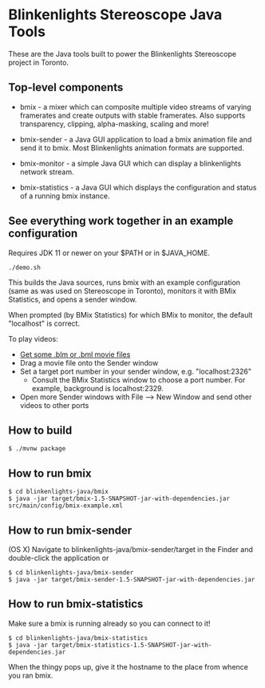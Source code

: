 # Blinkenlights Stereoscope Java Tools

These are the Java tools built to power the Blinkenlights Stereoscope project in Toronto.

## Top-level components

* bmix - a mixer which can composite multiple video streams of varying framerates and create
outputs with stable framerates. Also supports transparency, clipping, alpha-masking, scaling and more!

* bmix-sender - a Java GUI application to load a bmix animation file and send it to bmix.  Most Blinkenlights animation 
formats are supported.

* bmix-monitor - a simple Java GUI which can display a blinkenlights network stream.

* bmix-statistics - a Java GUI which displays the configuration and status of a running bmix instance.

## See everything work together in an example configuration

Requires JDK 11 or newer on your $PATH or in $JAVA_HOME.

    ./demo.sh

This builds the Java sources, runs bmix with an example configuration (same as was used on Stereoscope in Toronto),
monitors it with BMix Statistics, and opens a sender window.

When prompted (by BMix Statistics) for which BMix to monitor, the default "localhost" is correct.

To play videos:

* [Get some .blm or .bml movie files](https://github.com/blinkenlights/blinkenlights/tree/master)
* Drag a movie file onto the Sender window 
* Set a target port number in your sender window, e.g. "localhost:2326"
  * Consult the BMix Statistics window to choose a port number. For example, background is localhost:2329.
* Open more Sender windows with File --> New Window and send other videos to other ports

## How to build

    $ ./mvnw package

## How to run bmix

    $ cd blinkenlights-java/bmix
    $ java -jar target/bmix-1.5-SNAPSHOT-jar-with-dependencies.jar src/main/config/bmix-example.xml

## How to run bmix-sender

(OS X) Navigate to blinkenlights-java/bmix-sender/target in the Finder and double-click the application
or 

    $ cd blinkenlights-java/bmix-sender
    $ java -jar target/bmix-sender-1.5-SNAPSHOT-jar-with-dependencies.jar 

## How to run bmix-statistics

Make sure a bmix is running already so you can connect to it!

    $ cd blinkenlights-java/bmix-statistics
    $ java -jar target/bmix-statistics-1.5-SNAPSHOT-jar-with-dependencies.jar 

When the thingy pops up, give it the hostname to the place from whence you ran bmix.


